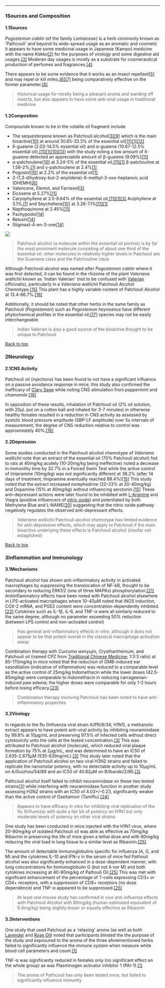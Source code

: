 





---


### 1Sources and Composition

#### 1.1Sources


*Pogostemon cablin* (of the family *Lamiaceae*) is a herb commonly known as 'Pathcouli' and beyond its wide-spread usage as an aromatic and cosmetic it appears to have some medicinal usage in Japanese (Kampo) medicine with the name *Kakko*[[2]](#ref2) for the purposes of virology and some digestive aid usages.[[3]](#ref3) Moderan day usages is mostly as a substrate for cosmeceutical production of perfumes and fragrances.[[4]](#ref4)


There appears to be some evidence that it works as an insect repellant[[5]](#ref5) and may repel or kill mites,[[6]](#ref6)[[7]](#ref7) being comparatively effective on the former parameter.[[8]](#ref8)



> Historical usage for mostly being a pleasant aroma and warding off insects, but also appears to have some anti-viral usage in traditional medicine


#### 1.2Composition


Compounds known to be in the volatile oil fragment include


* The sequesterpene known as Patchouli alcohol[[3]](#ref3)[[9]](#ref9) which is the main bioactive[[10]](#ref10) at around 30.65-33.3% of the essential oil[[11]](#ref11)[[1]](#ref1)[[12]](#ref12)
* δ-guaiene (2.03-14.5% essential oil) and α-guaiene (10.67-12.5% essential oil),[[11]](#ref11)[[1]](#ref1)[[10]](#ref10)[[13]](#ref13) with the study noting a low amount of δ-guaiene detected an appreciabile amount of β-guaiene (9.09%)[[11]](#ref11)
* α-patchoulene[[10]](#ref10) at 3.24-5% of the essential oil,[[11]](#ref11)[[1]](#ref1) β-patchouline at 1.58-2%,[[1]](#ref1) and γ-patchoulene at 2.4%[[1]](#ref1)
* Pogostol[[10]](#ref10) at 2.2% of the essential oil[[1]](#ref1)
* 2-(1,3-dihydroxy-but-2-enylidene)-6-methyl-3-oxo-heptanoic acid (DHEMH)[[6]](#ref6)
* Valencene, Elemol, and Farnesol[[3]](#ref3)
* Eicosene at 5.27%[[11]](#ref11)
* Caryophyllene at 3.5-8.64% of the essential oil,[[11]](#ref11)[[1]](#ref1)[[3]](#ref3) Aciphyllene at 3.1%,[[1]](#ref1) and Seychellene[[10]](#ref10) at 3.26-7.1%[[11]](#ref11)[[1]](#ref1)
* Napthoquinone at 2.45%[[11]](#ref11)
* Pachypodol[[14]](#ref14)
* Retusin[[14]](#ref14)
* Stigmast-4-en-3-one[[14]](#ref14)

![](https://2e9be637a5b4415c18c5-5ddb36df15af65ab8482e83373c53fe5.ssl.cf1.rackcdn.com/images/189.png)
> Patchouli alcohol (a molecule within the essential oil portion) is by far the most prominent molecule consisting of about one third of the essential oil; other molecules in relatively higher levels in Patchouli are the Guainene class and the Patchouline class


Although Patchouli alcohol was named after *Pogostemon cablin* where it was first detected, it can be found in the rhizome of the plant *Valeriana wallichii* known as 'Indian Valerian' (not to be confused with [Valerian](/supplements/valeriana-officinalis/) officinalis), particularly in a *Valeriana wallichii* Patchouli Alcohol Chemotype.[[15]](#ref15) This plant has a highly variable content of Patchouli Alcohol at 13.4-66.7%.[[16]](#ref16)


Additionally, it should be noted that other herbs in the same family as Patchouli (*Pogostemon*) such as *Pogostemon heyneanus* have different phytochemical profiles in the essential oil;[[17]](#ref17) species may not be easily interchangeable.



> Indian Valerian is also a good source of the bioactive thought to be unique to Patchouli


[Back to top](#c-sources-and-composition)
### 2Neurology

#### 2.1CNS Activity


Patchouli oil (injections) has been found to not have a significant influence on a passive avoidance response in mice; this study also confirmed the inefficacy of [Clary Sage](/supplements/salvia-sclarea/) while noting CNS stimulation from *peppermint* and *chamomile*.[[18]](#ref18)


In opposition of these results, inhalation of Patchouli oil (2% oil solution, with 20µL put on a cotton ball and inhaled for 3-7 minutes) in otherwise healthy females resulted in a reduction in CNS activity as assessed by systolic blood pressure amplitude (SBP-LF amplitude) over 5s intervals of measurement; the degree of CNS reduction relative to control was approximately 40%.[[19]](#ref19)


#### 2.2Depression


Some studies conducted in the Patchouli alcohol chemotype of *Valeriana wallichii* note that an extract of the essential oil (70% Patchouli alcohol) fed to rats at 40mg/kg acutely (10-20mg/kg being ineffective) noted a decrease in immonility time by 32.7% in a Forced Swim Test while the active control of Imipramine (10mg/kg) was not significantly different at 36.2% (after 14 days of treatment, Imipramine eventually reached 89.4%)[[15]](#ref15) This study noted that the extract increased norephedrine (20-23% at 20-40mg/kg) and Dopamine (15% at 40mg/kg) without influencing serotonin.[[15]](#ref15) These anti-depressant actions were later found to be inhibited with [L-Arginine](/supplements/arginine/) and Viagra (positive influencers of [nitric oxide](/topics/nitric-oxide/)) and potentiated by both Methylene Blue and L-NAME[[20]](#ref20) suggesting that the nitric oxide pathway negatively regulates the observed anti-depressant effects.



> *Valeriana wallichii* Patchouli alcohol chemotype has limited evidence for anti-depressive effects, which may apply to Patchouli if the main bioactive underlying these effects is Patchouli alcohol (insofar not estaglished)


[Back to top](#c-neurology)
### 3Inflammation and Immunology

#### 3.1Mechanisms


Patchouli alcohol has shown anti-inflammatory activity in activated macrophages by suppressing the translocation of NF-kB, thought to be secondary to reducing ERK1/2 (one of three MAPKs) phosphorylation.[[21]](#ref21) Antiinflammatory effects have been noted with Patchouli alcohol elsewhere in LPS-activated macrophages where 10-40μM noted that iNOS induction, COX-2 mRNA, and PGE2 content were concentration-dependently inhibited.[[22]](#ref22) Cytokines such as IL-1β, IL-6, and TNF-α were all similarly reduced to the same degree, although no parameter exceeding 50% reduction (between LPS control and non-activated control)



> Has general anti-inflammatory effects *in vitro*, although it does not appear to be that potent overall in the classical macrophage activation assay


Combination therapy with *Curcuma wenyujin*, Crysthanthemum, and Patchouli oil (named CPZ from [Traditional Chinese Medicine](/supplements/traditional-chinese-medicine/); 1:3:3 ratio) at 85-170mg/kg in mice noted that the reduction of DMB-induced ear vasodilation (indicative of inflammation) was reduced to a comparable level as the active control of 25mg/kg Indomethacin while the lower doses (42.5-85mg/kg) were comparable to Indomethacin in reducing carrageenan-induced paw edema; the higher doses were comparable for only 1-2 hours before losing efficacy.[[23]](#ref23)



> Combination therapy involving Patchouli has been noted to have anti-inflammatory properties


#### 3.2Virology


In regards to the flu (Influenza viral strain A/PR/8/34; H1N1), a methanolic extract appears to have potent anti-viral activity by inhibiting neuraminidase by 99.8% at 10μg/mL and preserving 97.5% of infected cells without direct cytotoxicity unto the cells at the tested concentration.[[3]](#ref3) This was attributed to Patchouli alcohol (molecule), which reduced viral plaque formation by 75% at 2μg/mL, and was determined to have an IC50 of 2.635-2.875μM (535-639ng/mL).[[3]](#ref3) This study later noted that the application of Patchouli alcohol on two viral H3N2 strains and failed to replicate the nanomolar potency, with no detectable activity up to 10μg/mL on A/Guizhou/54/89 and an IC50 of 40.82μM on B/Ibaraki/2/85.[[3]](#ref3)


Pathcouli alcohol itself failed to inhibit neuraminidase on these two tested strains[[3]](#ref3) while interfering with neuraminidase function in another study assessing H2N2 strains with an IC50 of 4.03+/-0.23, significantly weaker than the active control of Oseltamivir (Tamiflu).[[24]](#ref24)



> Appears to have efficacy *in vitro* for inhibiting viral replication of the flu (Influenza) with quite a fair bit of potency on H1N1 but only moderate levels of potency on other viral strains


One study has been conducted in mice injected with the H1N1 virus, where 20-80mg/kg of isolated Patchouli oil was able as effective as 70mg/kg Ribavirin in preserving the life of mice given a lethal dose and with 80mg/kg reducing the viral load in lung tissue to a similar level as Ribavirin.[[25]](#ref25)


The amount of detectable Immunoglobulins specific for influenza (A, G, and M) and the cytokines IL-10 and IFN-γ in the serum of mice fed Pathouli alcohol was also significantly enhanced in a dose-dependent manner, with lung concentrations for Immunoglobulin G (but not A nor M) and both cytokines increasing at 40-80mg/kg of Pathouli Oil.[[25]](#ref25) This was met with significant enhancement of the percentage of T-cells expressing CD3+ or CD4+ receptors, with a suppression of CD8+ receptors (no dose dependence) and TNF-α appeared to be suppressed.[[25]](#ref25)



> At least one mouse study has confirmed *in vivo* anti-influenza effects with Patchouli Alcohol with 80mg/kg (human estimated equivalent of 6.4mg/kg) being slightly lesser or equally effective as Ribavirin


#### 3.3Interventions


One study that used Patchouli as a 'relaxing' aroma (as well as both [Lavender](/supplements/lavender/) and [Rose Oil](/supplements/rose-essential-oil/)) noted that participants blinded the the purpose of the study and exposured to the aroma of the three aforementioned herbs failed to significantly influence the immune system when measure white blood cell parameters and count.[[1]](#ref1)


TNF-α was significantly reduced in females only (no significant effect on the whole group) as was Plasminogen activator inhibitor 1 (PAI-1).[[1]](#ref1)



> The aroma of Pathcouli has only been tested once, but failed to significantly influence immunity

 



